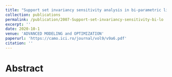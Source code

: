 ```yaml
---
title: "Support set invariancy sensitivity analysis in bi-parametric linear optimization"
collection: publications
permalink: /publication/2007-Support-set-invariancy-sensitivity-bi-lo
excerpt: ''
date: 2020-10-1
venue: 'ADVANCED MODELING and OPTIMIZATION'
paperurl: 'https://camo.ici.ro/journal/vol9/v9a6.pdf'
citation: ''
---
```

Abstract
======
  

